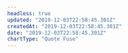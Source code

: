 ```yaml
---
headless: true
updated: "2019-12-03T22:58:45.301Z"
createdAt: "2019-12-03T22:58:45.301Z"
date: "2019-12-03T22:58:45.301Z"
chartType: "Quote Fuse"
---
```

